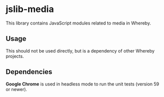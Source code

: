 jslib-media
=============

This library contains JavaScript modules related to media in Whereby.

## Usage

This should not be used directly, but is a dependency of other Whereby projects.

## Dependencies

**Google Chrome** is used in headless mode to run the unit tests (version 59 or newer).
